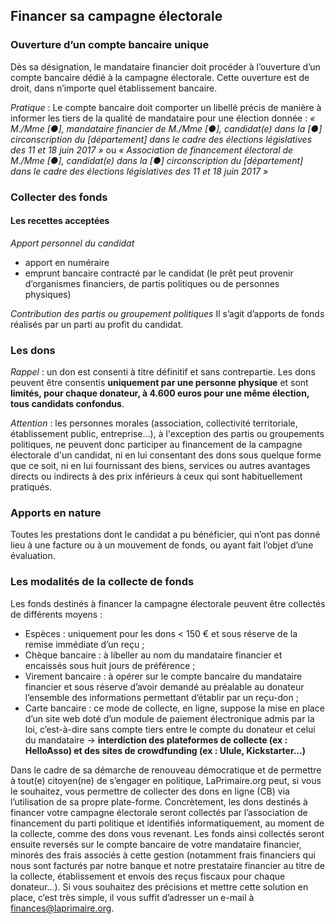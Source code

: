 ## Financer sa campagne électorale

### Ouverture d’un compte bancaire unique
Dès sa désignation, le mandataire financier doit procéder à l’ouverture d’un compte bancaire dédié à la campagne électorale. Cette ouverture est de droit, dans n’importe quel établissement bancaire.

*Pratique* :
Le compte bancaire doit comporter un libellé précis de manière à informer les tiers de la qualité de mandataire pour une élection donnée : *« M./Mme [●], mandataire financier de M./Mme [●], candidat(e) dans la [●] circonscription du [département] dans le cadre des élections législatives des 11 et 18 juin 2017 »* ou *« Association de financement électoral de M./Mme [●], candidat(e) dans la [●] circonscription du [département] dans le cadre des élections législatives des 11 et 18 juin 2017 »*

### Collecter des fonds
#### Les recettes acceptées
*Apport personnel du candidat*
* apport en numéraire
* emprunt bancaire contracté par le candidat (le prêt peut provenir d’organismes financiers, de partis politiques ou de personnes physiques)

*Contribution des partis ou groupement politiques*
Il s’agit d’apports de fonds réalisés par un parti au profit du candidat.

### Les dons
*Rappel* : un don est consenti à titre définitif et sans contrepartie.
Les dons peuvent être consentis **uniquement par une personne physique** et sont **limités, pour chaque donateur, à 4.600 euros pour une même élection, tous candidats confondus**.

*Attention* : les personnes morales (association, collectivité territoriale, établissement public, entreprise…), à l'exception des partis ou groupements politiques, ne peuvent donc participer au financement de la campagne électorale d'un candidat, ni en lui consentant des dons sous quelque forme que ce soit, ni en lui fournissant des biens, services ou autres avantages directs ou indirects à des prix inférieurs à ceux qui sont habituellement pratiqués.

### Apports en nature
Toutes les prestations dont le candidat a pu bénéficier, qui n’ont pas donné lieu à une facture ou à un mouvement de fonds, ou ayant fait l’objet d’une évaluation.

### Les modalités de la collecte de fonds
Les fonds destinés à financer la campagne électorale peuvent être collectés de différents moyens :
* Espèces : uniquement pour les dons < 150 € et sous réserve de la remise immédiate d’un reçu ;
* Chèque bancaire : à libeller au nom du mandataire financier et encaissés sous huit jours de préférence ;
* Virement bancaire : à opérer sur le compte bancaire du mandataire financier et sous réserve d’avoir demandé au préalable au donateur l’ensemble des informations permettant d’établir par un reçu-don ;
* Carte bancaire : ce mode de collecte, en ligne, suppose la mise en place d’un site web doté d’un module de paiement électronique admis par la loi, c’est-à-dire sans compte tiers entre le compte du donateur et celui du mandataire -> **interdiction des plateformes de collecte (ex : HelloAsso) et des sites de crowdfunding (ex : Ulule, Kickstarter…)**

Dans le cadre de sa démarche de renouveau démocratique et de permettre à tout(e) citoyen(ne) de s’engager en politique, LaPrimaire.org peut, si vous le souhaitez, vous permettre de collecter des dons en ligne (CB) via l’utilisation de sa propre plate-forme. Concrètement, les dons destinés à financer votre campagne électorale seront collectés par l’association de financement du parti politique et identifiés informatiquement, au moment de la collecte, comme des dons vous revenant. Les fonds ainsi collectés seront ensuite reversés sur le compte bancaire de votre mandataire financier, minorés des frais associés à cette gestion (notamment frais financiers qui nous sont facturés par notre banque et notre prestataire financier au titre de la collecte, établissement et envois des reçus fiscaux pour chaque donateur…). Si vous souhaitez des précisions et mettre cette solution en place, c’est très simple, il vous suffit d’adresser un e-mail à finances@laprimaire.org.
